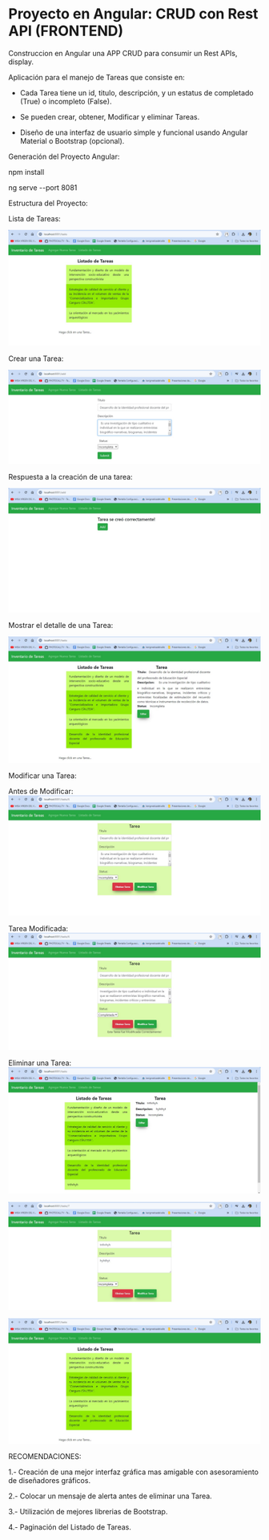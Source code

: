 # Proyecto en Angular: CRUD con Rest API (FRONTEND)

Construccion en Angular una APP CRUD para consumir un  Rest APIs, display.

Aplicación para el manejo de Tareas que consiste en:
- Cada Tarea tiene un  id, titulo, descripción, y un estatus de completado (True) o incompleto (False).
- Se pueden crear, obtener, Modificar y eliminar Tareas.

- Diseño de una interfaz de usuario simple y funcional usando Angular Material o
Bootstrap (opcional).

Generación del Proyecto Angular:

npm install

ng serve --port 8081


Estructura del Proyecto:

Lista de Tareas:

![image](https://github.com/fhernandez204/angular-task/blob/main/listadoTareas.jpg)

Crear una Tarea:

![image](https://github.com/fhernandez204/angular-task/blob/main/add.jpg)

Respuesta a la creación de una tarea:

![image](https://github.com/fhernandez204/angular-task/blob/main/add%20respuesta.jpg)

Mostrar el detalle de una Tarea:

![image](https://github.com/fhernandez204/angular-task/blob/main/hacerClick.jpg)

Modificar una Tarea:

Antes de Modificar: 
![image](https://github.com/fhernandez204/angular-task/blob/main/update_1.jpg)

Tarea Modificada: 
![image](https://github.com/fhernandez204/angular-task/blob/main/update_2.jpg)

Eliminar una Tarea: 
![image](https://github.com/fhernandez204/angular-task/blob/main/delete_1.jpg)

![image](https://github.com/fhernandez204/angular-task/blob/main/delete_2.jpg)

![image](https://github.com/fhernandez204/angular-task/blob/main/delete_3.jpg)


RECOMENDACIONES:

1.- Creación de una mejor interfaz gráfica mas amigable con asesoramiento de diseñadores gráficos.

2.- Colocar un mensaje de alerta antes de eliminar una Tarea.

3.- Utilización de mejores librerias de Bootstrap.

4.- Paginación del Listado de Tareas.
